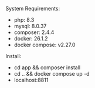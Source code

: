 System Requirements:
- php: 8.3
- mysql: 8.0.37
- composer: 2.4.4
- docker: 26.1.2
- docker compose: v2.27.0

Install:
- cd app && composer install
- cd .. && docker compose up -d
- localhost:8811
